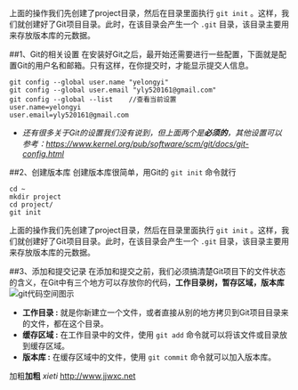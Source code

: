 上面的操作我们先创建了project目录，然后在目录里面执行 `git init` 。这样，我们就创建好了Git项目目录。此时，在该目录会产生一个 `.git` 目录，该目录主要用来存放版本库的元数据。

##1、Git的相关设置
在安装好Git之后，最开始还需要进行一些配置，下面就是配置Git的用户名和邮箱。只有这样，在你提交时，才能显示提交人信息。

    git config --global user.name "yelongyi"
    git config --global user.email "yly520161@gmail.com"
    git config --global --list    //查看当前设置
    user.name=yelongyi
    user.email=yly520161@gmail.com
    
* *还有很多关于Git的设置我们没有说到，但上面两个是**必须的**，其他设置可以参考：<https://www.kernel.org/pub/software/scm/git/docs/git-config.html>*

##2、创建版本库
创建版本库很简单，用Git的 `git init` 命令就行

```
cd ~
mkdir project
cd project/
git init
```

上面的操作我们先创建了project目录，然后在目录里面执行 `git init` 。这样，我们就创建好了Git项目目录。此时，在该目录会产生一个 `.git` 目录，该目录主要用来存放版本库的元数据。

##3、添加和提交记录
在添加和提交之前，我们必须搞清楚Git项目下的文件状态的含义，在Git中有三个地方可以存放你的代码，**工作目录树，暂存区域，版本库**    
![git代码空间图示](http://images.cnblogs.com/cnblogs_com/way-peng/201206/201206071837144259.png  "git代码空间图示")

* **工作目录 :** 就是你新建立一个文件，或者直接从别的地方拷贝到Git项目目录来的文件，都在这个目录。
* **缓存区域 :** 在工作目录中的文件，使用 `git add` 命令就可以将该文件或目录放到缓存区域。
* **版本库 :** 在缓存区域中的文件，使用 `git commit` 命令就可以加入版本库。




加粗**加粗** *xieti*
<http://www.jjwxc.net>

